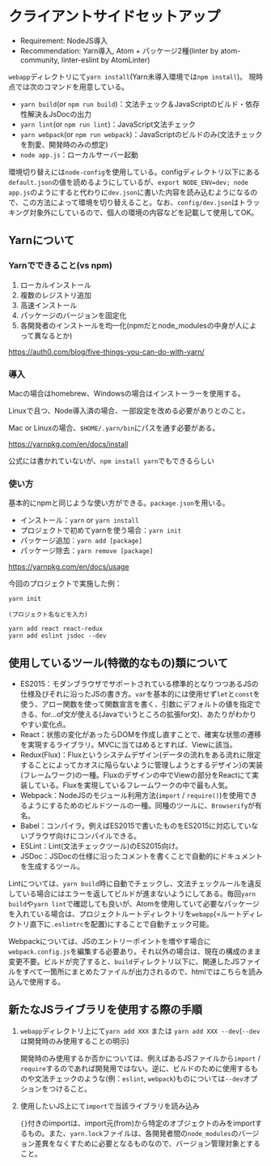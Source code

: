 # クライアントサイドセットアップ

* Requirement: NodeJS導入
* Recommendation: Yarn導入, Atom + パッケージ2種(linter by atom-community, linter-eslint by AtomLinter)

`webapp`ディレクトリにて`yarn install`(Yarn未導入環境では`npm install`)。
現時点では次のコマンドを用意している。

- `yarn build`(or `npm run build`)：文法チェック＆JavaScriptのビルド・依存性解決＆JsDocの出力
- `yarn lint`(or `npm run lint`)：JavaScript文法チェック
- `yarn webpack`(or `npm run webpack`)：JavaScriptのビルドのみ(文法チェックを割愛、開発時のみの想定)
- `node app.js`：ローカルサーバー起動

環境切り替えには`node-config`を使用している。configディレクトリ以下にある`default.json`の値を読めるようにしているが、`export NODE_ENV=dev; node app.js`のようにすると代わりに`dev.json`に書いた内容を読み込むようになるので、この方法によって環境を切り替えること。なお、`config/dev.json`はトラッキング対象外にしているので、個人の環境の内容などを記載して使用してOK。


## Yarnについて
### Yarnでできること(vs npm)

1. ローカルインストール
2. 複数のレジストリ追加
3. 高速インストール
4. パッケージのバージョンを固定化
5. 各開発者のインストールを均一化(npmだとnode_modulesの中身が人によって異なるとか)

https://auth0.com/blog/five-things-you-can-do-with-yarn/

### 導入

Macの場合はhomebrew、Windowsの場合はインストーラーを使用する。

Linuxで且つ、Node導入済の場合、一部設定を改める必要がありとのこと。

Mac or Linuxの場合、`$HOME/.yarn/bin`にパスを通す必要がある。

https://yarnpkg.com/en/docs/install

公式には書かれていないが、`npm install yarn`でもできるらしい

### 使い方
基本的にnpmと同じような使い方ができる。`package.json`を用いる。

* インストール：`yarn` or `yarn install`
* プロジェクトで初めてyarnを使う場合：`yarn init`
* パッケージ追加：`yarn add [package]`
* パッケージ除去：`yarn remove [package]`

https://yarnpkg.com/en/docs/usage

今回のプロジェクトで実施した例：
```
yarn init

(プロジェクト名などを入力)

yarn add react react-redux
yarn add eslint jsdoc --dev
```

## 使用しているツール(特徴的なもの)類について

* ES2015：モダンブラウザでサポートされている標準的となりつつあるJSの仕様及びそれに沿ったJSの書き方。`var`を基本的には使用せず`let`と`const`を使う、アロー関数を使って関数宣言を書く、引数にデフォルトの値を指定できる、for...of文が使える(Javaでいうところの拡張for文)、あたりがわかりやすい変化点。
* React：状態の変化があったらDOMを作成し直すことで、確実な状態の遷移を実現するライブラリ。MVCに当てはめるとすれば、Viewに該当。
* Redux(Flux)：Fluxというシステムデザイン(データの流れをある流れに限定することによってカオスに陥らないように管理しようとするデザイン)の実装(フレームワーク)の一種。Fluxのデザインの中でViewの部分をReactにて実装している。Fluxを実現しているフレームワークの中で最も人気。
* Webpack：NodeJSのモジュール利用方法(`import` / `require()`)を使用できるようにするためのビルドツールの一種。同種のツールに、`Browserify`が有名。
* Babel：コンパイラ。例えばES2015で書いたものをES2015に対応していないブラウザ向けにコンパイルできる。
* ESLint：Lint(文法チェックツール)のES2015向け。
* JSDoc：JSDocの仕様に沿ったコメントを書くことで自動的にドキュメントを生成するツール。


Lintについては、`yarn build`時に自動でチェックし、文法チェックルールを違反している場合にはエラーを返してビルドが進まないようにしてある。毎回`yarn build`や`yarn lint`で確認しても良いが、Atomを使用していて必要なパッケージを入れている場合は、プロジェクトルートディレクトリを`webapp`(=ルートディレクトリ直下に`.eslintrc`を配置)にすることで自動チェック可能。

Webpackについては、JSのエントリーポイントを増やす場合に`webpack.config.js`を編集する必要あり。それ以外の場合は、現在の構成のまま変更不要。ビルドが完了すると、`build`ディレクトリ以下に、関連したJSファイルをすべて一箇所にまとめたファイルが出力されるので、htmlではこちらを読み込んで使用する。

## 新たなJSライブラリを使用する際の手順

1. `webapp`ディレクトリ上にて`yarn add XXX` または `yarn add XXX --dev`(`--dev`は開発時のみ使用することの明示)

    開発時のみ使用するか否かについては、例えばあるJSファイルから`import` / `require`するのであれば開発用ではない。逆に、ビルドのために使用するものや文法チェックのような(例：`eslint`, `webpack`)ものについては`--dev`オプションをつけること。

2. 使用したいJS上にて`import`で当該ライブラリを読み込み

    `{}`付きのimportは、import元(from)から特定のオブジェクトのみをimportするもの。また、`yarn.lock`ファイルは、各開発者間の`node_modules`のバージョン差異をなくすために必要となるものなので、バージョン管理対象とすること。
